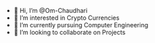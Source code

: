 - 👋 Hi, I’m @Om-Chaudhari
- 👀 I’m interested in Crypto Currencies
- 🌱 I’m currently pursuing Computer Engineering
- 💞️ I’m looking to collaborate on Projects

<!---
Om-Chaudhari/Om-Chaudhari is a ✨ special ✨ repository because its `README.md` (this file) appears on your GitHub profile.
You can click the Preview link to take a look at your changes.
--->
